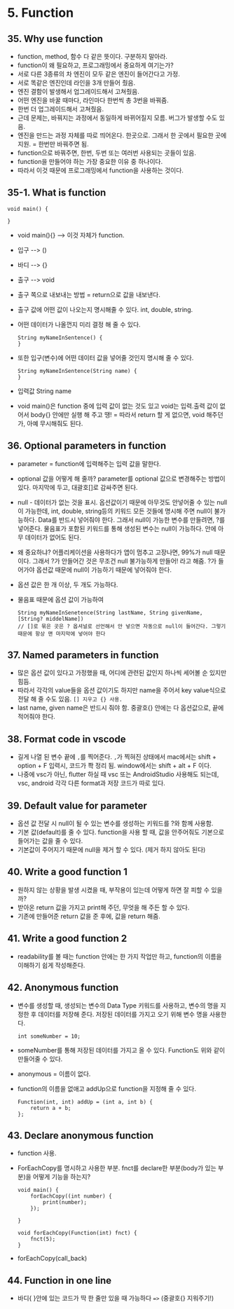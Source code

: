 # 5. Function

## 35. Why use function
- function, method, 함수 다 같은 뜻이다. 구분하지 말아라.
- function이 왜 필요하고, 프로그래밍에서 중요하게 여기는가?
- 서로 다른 3종류의 차 엔진이 모두 같은 엔진이 들어간다고 가정.
- 서로 똑같은 엔진인데 라인을 3개 만들어 줬음.
- 엔진 결함이 발생해서 업그레이드해서 고쳐줬음.
- 어떤 엔진을 바꿀 때마다, 라인마다 한번씩 총 3번을 바꿔줌.
- 한번 더 업그레이드해서 고쳐줬음.
- 근데 문제는, 바꿔지는 과정에서 동일하게 바뀌어질지 모름. 버그가 발생할 수도 있음.
- 엔진을 만드는 과정 자체를 따로 띄어온다. 한곳으로. 그래서 한 곳에서 필요한 곳에 지원. = 한번만 바꿔주면 됨.
- function으로 바꿔주면, 한번, 두번 또는 여러번 사용되는 곳들이 있음.
- function을 만들어야 하는 가장 중요한 이유 중 하나이다.
- 따라서 이것 때문에 프로그래밍에서 function을 사용하는 것이다.

## 35-1. What is function

  ```Text
  void main() {
  
  }
  ```

- void main(){} --> 이것 자체가 function.
- 입구 --> ()
- 바디 --> {}
- 출구 --> void
- 출구 쪽으로 내보내는 방법 = return으로 값을 내보낸다.
- 출구 값에 어떤 값이 나오는지 명시해줄 수 있다. int, double, string.
- 어떤 데이터가 나올껀지 미리 결정 해 줄 수 있다.

  ```Text
  String myNameInSentence() {
  }
  ```

- 또한 입구(변수)에 어떤 데이터 값을 넣어줄 것인지 명시해 줄 수 있다.

  ```Text
  String myNameInSentence(String name) {
  }
  ```

- 입력값 String name
- void main()은 function 중에 입력 값이 없는 것도 있고 void는 입력.출력 값이 없어서 body{} 안에만 실행 해 주고 땡! = 따라서 return 할 게 없으면, void 해주던가, 아예 무시해줘도 된다.

## 36. Optional parameters in function
- parameter = function에 입력해주는 입력 값을 말한다.
- optional 값을 어떻게 해 줄까? parameter를 optional 값으로 변경해주는 방법이 있다. 마지막에 두고, 대괄호[]로 감싸주면 된다.
- null - 데이터가 없는 것을 표시. 옵션값이기 때문에 아무것도 안넣어줄 수 있는 null이 가능한데, int, double, string등의 키워드 모든 것들에 명시해 주면 null이 불가능하다. Data를 반드시 넣어줘야 한다. 그래서 null이 가능한 변수를 만들려면, ?를 넣어준다. 물음표가 포함된 키워드를 통해 생성된 변수는 null이 가능하다. 안에 아무 데이터가 없어도 된다.
- 왜 중요하냐? 어플리케이션을 사용하다가 앱이 멈추고 고장나면, 99%가 null 때문이다. 그래서 ?가 안들어간 것은 무조건 null 불가능하게 만들어! 라고 해줌. ?가 들어가야 옵션값 때문에 null이 가능하기 때문에 넣어줘야 한다.
- 옵션 값은 한 개 이상, 두 개도 가능하다.
- 물음표 때문에 옵션 값이 가능하여

  ```Text
  String myNameInSenetence(String lastName, String givenName, [String? middelName])
  // []로 묶은 곳은 ? 옵셔널로 선언해서 안 넣으면 자동으로 null이 들어간다. 그렇기 때문에 항상 맨 마지막에 넣어야 한다
  ```

## 37. Named parameters in function
- 많은 옵션 값이 있다고 가정했을 때, 어디에 관련된 값인지 하나씩 세어볼 순 있지만 힘듬.
- 따라서 각각의 value들을 옵션 값이기도 하지만 name을 주어서 key value식으로 전달 해 줄 수도 있음. `[] 지우고 {} 사용.`
- last name, given name은 반드시 줘야 함. 중괄호{} 안에는 다 옵션값으로, 끝에 적어줘야 한다.

## 38. Format code in vscode
- 길게 나열 된 변수 끝에 `,`를 찍어준다. `,`가 찍혀진 상태에서 mac에서는 shift + option + F 입력시, 코드가 쫙 정리 됨. window에서는 shift + alt + F 이다.
- 나중에 vsc가 아닌, flutter 하실 때 vsc 또는 AndroidStudio 사용해도 되는데, vsc, android 각각 다른 format과 저장 코드가 따로 있다.

## 39. Default value for parameter
- 옵션 값 전달 시 null이 될 수 있는 변수를 생성하는 키워드를 ?와 함께 사용함.
- 기본 값(default)를 줄 수 있다. function을 사용 할 때, 값을 안주어줘도 기본으로 들어가는 값을 줄 수 있다.
- 기본값이 주어지기 때문에 null을 제거 할 수 있다. (제거 하지 않아도 된다)

## 40. Write a good function 1
- 원하지 않는 상황을 발생 시켰을 때, 부작용이 있는데 어떻게 하면 잘 피할 수 있을까?
- 받아온 return 값을 가지고 print해 주던, 무엇을 해 주든 할 수 있다.
- 기존에 만들어준 return 값을 준 후에, 값을 return 해줌.

## 41. Write a good function 2
- readability를 볼 때는 function 안에는 한 가지 작업만 하고, function의 이름을 이해하기 쉽게 작성해준다.

## 42. Anonymous function
- 변수를 생성할 때, 생성되는 변수의 Data Type 키워드를 사용하고, 변수의 명을 지정한 후 데이터를 저장해 준다. 저장된 데이터를 가지고 오기 위해 변수 명을 사용한다.

  ```Text
  int someNumber = 10;
  ```

- someNumber를 통해 저장된 데이터를 가지고 올 수 있다. Function도 위와 같이 만들어줄 수 있다.
- anonymous = 이름이 없다.
- function의 이름을 없애고 addUp으로 function을 지정해 줄 수 있다.

  ```Text
  Function(int, int) addUp = (int a, int b) {
      return a + b;
  };
  ```

## 43. Declare anonymous function
- function 사용.
- ForEachCopy를 명시하고 사용한 부분. fnct를 declare한 부분(body가 있는 부분)을 어떻게 기능을 하는지?

  ```Text
  void main() {
      forEachCopy((int number) {
          print(number);
      });
  
  }
  
  void forEachCopy(Function(int) fnct) {
      fnct(5);
  }
  ```

- forEachCopy(call_back)

## 44. Function in one line
- 바디{ }안에 있는 코드가 딱 한 줄만 있을 때 가능하다 `=>` (중괄호{} 지워주기!)